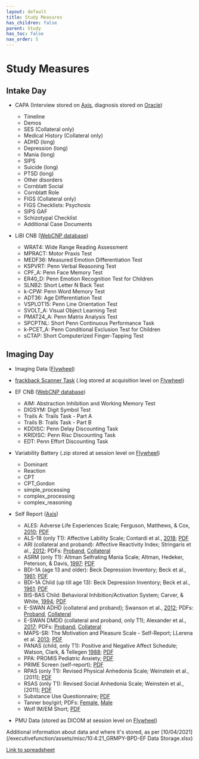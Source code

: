 ```yaml
---
layout: default
title: Study Measures
has_children: false
parent: Study
has_toc: false
nav_order: 5
---
```

# Study Measures
## Intake Day
-  CAPA (Interview  stored on [Axis](https://axis.med.upenn.edu/), diagnosis stored on [Oracle](https://bbldm.pmacs.upenn.edu/))
    - Timeline
    - Demos
    - SES (Collateral only)
    - Medical History (Collateral only)
    - ADHD (long)
    - Depression (long)
    - Mania (long)
    - SIPS
    - Suicide (long)
    - PTSD (long)
    - Other disorders 
    - Cornblatt Social 
    - Cornblatt Role 
    - FIGS (Collateral only)
    - FIGS Checklists: Psychosis
    - SIPS GAF
    - Schizotypal Checklist
    - Additional Case Documents

- LiBI CNB ([WebCNP database](https://webcnp.med.upenn.edu/))
    - WRAT4: Wide Range Reading Assessment
    - MPRACT: Motor Praxis Test
    - MEDF36: Measured Emotion Differentiation Test
    - KSPVRT: Penn Verbal Reasoning Test
    - CPF_A: Penn Face Memory Test
    - ER40_D: Penn Emotion Recognition Test for Children 
    - SLNB2: Short Letter N Back Test
    - k-CPW: Penn Word Memory Test
    - ADT36: Age Differentiation Test
    - VSPLOT15: Penn Line Orientation Test
    - SVOLT_A: Visual Object Learning Test
    - PMAT24_A: Penn Matrix Analysis Test
    - SPCPTNL: Short Penn Continuous Performance Task
    - k-PCET_A: Penn Conditional Exclusion Test for Children
    - sCTAP: Short Computerized Finger-Tapping Test

## Imaging Day
- Imaging Data ([Flywheel](https://upenn.flywheel.io/#/projects))
- [frackback Scanner Task](https://www.ncbi.nlm.nih.gov/pmc/articles/PMC4332798/) (.log stored at acquisition level on [Flywheel](https://upenn.flywheel.io/#/projects))
- EF CNB ([WebCNP database](https://webcnp.med.upenn.edu/))
    - AIM: Abstraction Inhibition and Working Memory Test
    - DIGSYM: Digit Symbol Test
    - Trails A: Trails Task - Part A
    - Trails B: Trails Task - Part B 
    - KDDISC: Penn Delay Discounting Task
    - KRIDISC: Penn Risc Discounting Task 
    - EDT: Penn Effort Discounting Task 

- Variability Battery (.zip stored at session level on [Flywheel](https://upenn.flywheel.io/#/projects))
    - Dominant
    - Reaction
    - CPT
    - CPT_Gordon
    - simple_processing 
    - complex_processing
    - complex_reasoning
- Self Report ([Axis](https://axis.med.upenn.edu/))
    - ALES: Adverse Life Experiences Scale; Ferguson, Matthews, & Cox, [2010](https://www.researchgate.net/publication/229728584_The_Appraisal_of_Life_Events_ALE_Scale_Reliability_and_validity);  [PDF](/executivefunction/assets/selfReports/ALES_CommonSelfReportScalesCol.pdf)
    - ALS-18 (only T1): Affective Lability Scale; Contardi et al., [2018](https://www.frontiersin.org/articles/10.3389/fpsyg.2018.00427/full);  [PDF](/executivefunction/assets/selfReports/ALS18_CommonSelfReportScalesCo.pdf)
    - ARI (collateral and proband): Affective Reactivity Index; Stringaris et al., [2012](https://acamh.onlinelibrary.wiley.com/doi/full/10.1111/j.1469-7610.2012.02561.x); PDFs: [Proband](/executivefunction/assets/selfReports/ARIP_CommonSelfReportScalesCol.pdf), [Collateral](/executivefunction/assets/selfReports/ARIC_CommonSelfReportScalesCol.pdf)
    - ASRM (only T1): Altman Selfrating Mania Scale; Altman, Hedeker, Peterson, & Davis, [1997](https://www.biologicalpsychiatryjournal.com/article/S0006-3223(96)00548-3/pdf); [PDF](/executivefunction/assets/selfReports/ASRM_CommonSelfReportScalesCol.pdf)
    - BDI-1A (age 13 and older): Beck Depression Inventory; Beck et al., [1961](https://jamanetwork.com/journals/jamapsychiatry/article-abstract/487993); [PDF](/executivefunction/assets/selfReports/BDI1A_CommonSelfReportScalesCo.pdf)
    - BDI-1A Child (up till age 13): Beck Depression Inventory; Beck et al., [1961](https://jamanetwork.com/journals/jamapsychiatry/article-abstract/487993); [PDF](/executivefunction/assets/selfReports/BDI1AC_CommonSelfReportScalesC.pdf)
    - BIS-BAS Child: Behavioral Inhibition/Activation System; Carver, & White, [1994](https://psycnet.apa.org/fulltext/1995-00067-001.html); [PDF](/executivefunction/assets/selfReports/BISBASC_CommonSelfReportScales.pdf)
    - E-SWAN ADHD (collateral and proband); Swanson et al., [2012](https://www.ncbi.nlm.nih.gov/pmc/articles/PMC4618695/); PDFs: [Proband](/executivefunction/assets/selfReports/ESADp_CommonSelfReportScalesCo.pdf), [Collateral](/executivefunction/assets/selfReports/ESADc_CommonSelfReportScalesCo.pdf)
    - E-SWAN DMDD (collateral and proband, only T1); Alexander et al., [2017](https://www.biorxiv.org/content/10.1101/207019v1); PDFs: [Proband](/executivefunction/assets/selfReports/ESDMDDp_CommonSelfReportScales.pdf), [Collateral](/executivefunction/assets/selfReports/ESDMDDc_CommonSelfReportScales.pdf)
    - MAPS-SR: The Motivation and Pleasure Scale - Self-Report; LLerena et al. [2013](https://www.sciencedirect.com/science/article/abs/pii/S0010440X1200257X?via%3Dihub); [PDF](/executivefunction/assets/selfReports/MAPSSR_CommonSelfReportScalesC.pdf)
    - PANAS (child, only T1): Positive and Negative Affect Schedule; Watson, Clark, & Tellegen [1988](https://psycnet.apa.org/doiLanding?doi=10.1037%2F0022-3514.54.6.1063); [PDF](/executivefunction/assets/selfReports/PANAS_CommonSelfReportScalesCo.pdf)
    - PPA: PROMIS Pediatric Anxiety; [PDF](/executivefunction/assets/selfReports/PPA_CommonSelfReportScalesColl.pdf)
    - PRIME Screen (self-report); [PDF](/executivefunction/assets/selfReports/PRIME_CommonSelfReportScalesCo.pdf) 
    - RPAS (only T1): Revised Physical Anhedonia Scale; Weinstein et al., [2011]; [PDF](/executivefunction/assets/selfReports/RPAS_CommonSelfReportScalesCol.pdf)
    - RSAS (only T1): Revised Social Anhedonia Scale; Weinstein et al., [2011]; [PDF](/executivefunction/assets/selfReports/RSAS_CommonSelfReportScalesCol.pdf)
    - Substance Use Questionnaire; [PDF](/executivefunction/assets/selfReports/SubstanceUseQuestionnaire_Comm.pdf)
    - Tanner boy/girl; PDFs: [Female](/executivefunction/assets/selfReports/TDQF_CommonSelfReportScalesCol.pdf), [Male](/executivefunction/assets/selfReports/TDQF_CommonSelfReportScalesCol.pdf)
    - Wolf IM/EM Short; [PDF](/executivefunction/assets/selfReports/IMEMS_CommonSelfReportScalesCo.pdf)
    
- PMU Data (stored as DICOM at session level on [Flywheel](https://upenn.flywheel.io/#/projects))

Additional information about data and where it's stored, as per [10/04/2021](/executivefunction/assets/misc/10:4:21_GRMPY-BPD-EF Data Storage.xlsx)

[Link to spreadsheet](https://docs.google.com/spreadsheets/d/1DYNd1Qj7Q0s9rEqe1_ezLQwNYcPN44cORnge3UAhqF0/edit#gid=0)